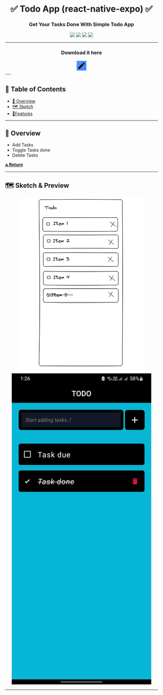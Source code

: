 <h1 alight="center"></h1>

<div align="center">
  <h1 align="center"> ✅ Todo App (react-native-expo) ✅</h1>
          <StatusBar style="auto" />
  <h3 align="center">Get Your Tasks Done With Simple Todo App</h3>
    <p align="center">
      <img src="https://img.shields.io/badge/React-61DAFB.svg?style=for-the-badge&logo=React&logoColor=black" >     
      <img src="https://img.shields.io/badge/React%20Router-CA4245.svg?style=for-the-badge&logo=React-Router&logoColor=white">
      <img src="https://img.shields.io/badge/Expo-000020.svg?style=for-the-badge&logo=Expo&logoColor=white" />
      <img src="https://img.shields.io/badge/Tailwind%20CSS-06B6D4.svg?style=for-the-badge&logo=PM2&logoColor=white" />
  </p>
</div>

---

<h3 align="center">Download it here</h3>
<div align="center">
<a href="https://expo.dev/artifacts/eas/hhcHb9YiMrVMFuXG2176fZ.apk" title="Download Icon">
  <img src="./assets/icon.png" width="32px" />
</a>
</div>
---

## 📍 Table of Contents

- [🤖 Overview](#-overview)
- [🗺 Sketch](#-sketch)
- [🔮Features](#features)

---

## 🤖 Overview

<p align="right">
<ul>
<li>Add Tasks</li>
<li>Toggle Tasks done</li>
<li>Delete Tasks</li>
</ul>
  <a href="#top"><b>🔝 Return </b></a>
</p>

---

## 🗺 Sketch & Preview

<div align="center">
    <img src="todo-react-native-sketch.png" />
    <img src="todo-screenshot.jpeg" />
</div>

---
